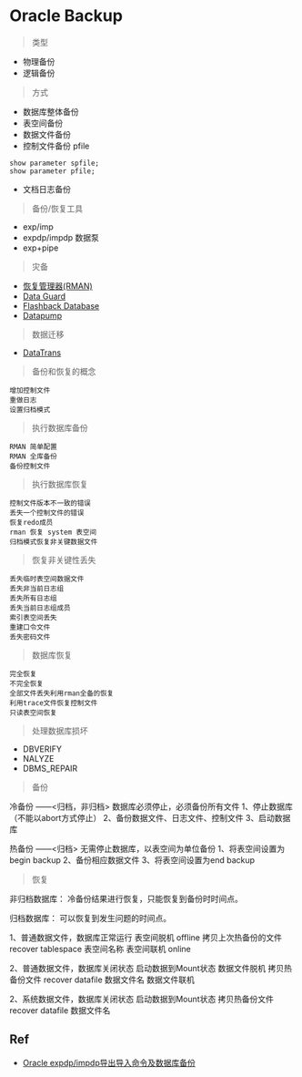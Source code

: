# Oracle Backup

> 类型

- 物理备份
- 逻辑备份

> 方式

- 数据库整体备份
- 表空间备份
- 数据文件备份
- 控制文件备份 pfile
```oracle
show parameter spfile;
show parameter pfile;
```
- 文档日志备份

> 备份/恢复工具

- exp/imp
- expdp/impdp 数据泵
- exp+pipe

> 灾备

- [恢复管理器(RMAN)](RMAN/RMAN.md)
- [Data Guard](Data%20Guard/Readme.md)
- [Flashback Database](Flashback/Flashback.md)
- [Datapump](DataPump/DataPump.md)

> 数据迁移

- [DataTrans](DataTrans/Readme.md)

> 备份和恢复的概念

```oracle
增加控制文件
重做日志
设置归档模式
```

> 执行数据库备份

```oracle
RMAN 简单配置
RMAN 全库备份
备份控制文件
```


> 执行数据库恢复

```oracle
控制文件版本不一致的错误
丢失一个控制文件的错误
恢复redo成员
rman 恢复 system 表空间
归档模式恢复非关键数据文件
```

> 恢复非关键性丢失

```oracle
丢失临时表空间数据文件
丢失非当前日志组
丢失所有日志组
丢失当前日志组成员
索引表空间丢失
重建口令文件
丢失密码文件
```

> 数据库恢复

```oracle
完全恢复
不完全恢复
全部文件丢失利用rman全备的恢复
利用trace文件恢复控制文件
只读表空间恢复
```

> 处理数据库损坏

- DBVERIFY
- NALYZE
- DBMS_REPAIR



> 备份

冷备份 ——<归档，非归档>
数据库必须停止，必须备份所有文件
1、停止数据库（不能以abort方式停止）
2、备份数据文件、日志文件、控制文件
3、启动数据库


热备份 ——<归档>
无需停止数据库，以表空间为单位备份
1、将表空间设置为begin backup
2、备份相应数据文件
3、将表空间设置为end backup


> 恢复

非归档数据库：
冷备份结果进行恢复，只能恢复到备份时时间点。

归档数据库：
可以恢复到发生问题的时间点。

1、普通数据文件，数据库正常运行
   表空间脱机 offline
   拷贝上次热备份的文件
   recover tablespace 表空间名称
   表空间联机 online
  
2、普通数据文件，数据库关闭状态
   启动数据到Mount状态
   数据文件脱机
   拷贝热备份文件
   recover datafile 数据文件名
   数据文件联机
   
2、系统数据文件，数据库关闭状态
   启动数据到Mount状态
   拷贝热备份文件
   recover datafile 数据文件名



## Ref

- [Oracle expdp/impdp导出导入命令及数据库备份](http://www.toutiao.com/i6393659189897462274/?wxshare_count=2&pbid=23980300841)